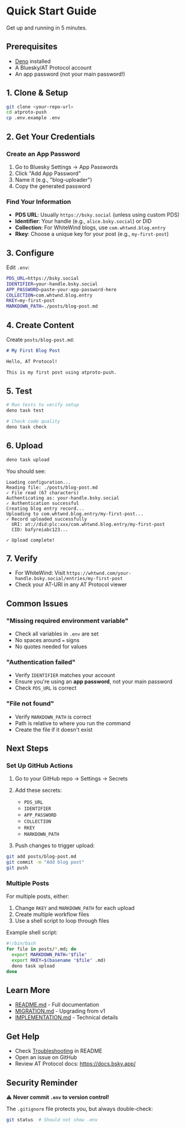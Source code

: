 # Quick Start Guide

Get up and running in 5 minutes.

## Prerequisites

- [Deno](https://deno.land/) installed
- A Bluesky/AT Protocol account
- An app password (not your main password!)

## 1. Clone & Setup

```bash
git clone <your-repo-url>
cd atproto-push
cp .env.example .env
```

## 2. Get Your Credentials

### Create an App Password

1. Go to Bluesky Settings → App Passwords
2. Click "Add App Password"
3. Name it (e.g., "blog-uploader")
4. Copy the generated password

### Find Your Information

- **PDS URL**: Usually `https://bsky.social` (unless using custom PDS)
- **Identifier**: Your handle (e.g., `alice.bsky.social`) or DID
- **Collection**: For WhiteWind blogs, use `com.whtwnd.blog.entry`
- **Rkey**: Choose a unique key for your post (e.g., `my-first-post`)

## 3. Configure

Edit `.env`:

```bash
PDS_URL=https://bsky.social
IDENTIFIER=your-handle.bsky.social
APP_PASSWORD=paste-your-app-password-here
COLLECTION=com.whtwnd.blog.entry
RKEY=my-first-post
MARKDOWN_PATH=./posts/blog-post.md
```

## 4. Create Content

Create `posts/blog-post.md`:

```markdown
# My First Blog Post

Hello, AT Protocol!

This is my first post using atproto-push.
```

## 5. Test

```bash
# Run tests to verify setup
deno task test

# Check code quality
deno task check
```

## 6. Upload

```bash
deno task upload
```

You should see:

```
Loading configuration...
Reading file: ./posts/blog-post.md
✓ File read (67 characters)
Authenticating as: your-handle.bsky.social
✓ Authentication successful
Creating blog entry record...
Uploading to com.whtwnd.blog.entry/my-first-post...
✓ Record uploaded successfully
  URI: at://did:plc:xxx/com.whtwnd.blog.entry/my-first-post
  CID: bafyreiabc123...

✓ Upload complete!
```

## 7. Verify

- For WhiteWind: Visit `https://whtwnd.com/your-handle.bsky.social/entries/my-first-post`
- Check your AT-URI in any AT Protocol viewer

## Common Issues

### "Missing required environment variable"

- Check all variables in `.env` are set
- No spaces around `=` signs
- No quotes needed for values

### "Authentication failed"

- Verify `IDENTIFIER` matches your account
- Ensure you're using an **app password**, not your main password
- Check `PDS_URL` is correct

### "File not found"

- Verify `MARKDOWN_PATH` is correct
- Path is relative to where you run the command
- Create the file if it doesn't exist

## Next Steps

### Set Up GitHub Actions

1. Go to your GitHub repo → Settings → Secrets
2. Add these secrets:

   - `PDS_URL`
   - `IDENTIFIER`
   - `APP_PASSWORD`
   - `COLLECTION`
   - `RKEY`
   - `MARKDOWN_PATH`

3. Push changes to trigger upload:

```bash
git add posts/blog-post.md
git commit -m "Add blog post"
git push
```

### Multiple Posts

For multiple posts, either:

1. Change `RKEY` and `MARKDOWN_PATH` for each upload
2. Create multiple workflow files
3. Use a shell script to loop through files

Example shell script:

```bash
#!/bin/bash
for file in posts/*.md; do
  export MARKDOWN_PATH="$file"
  export RKEY=$(basename "$file" .md)
  deno task upload
done
```

## Learn More

- [README.md](./README.md) - Full documentation
- [MIGRATION.md](./MIGRATION.md) - Upgrading from v1
- [IMPLEMENTATION.md](./IMPLEMENTATION.md) - Technical details

## Get Help

- Check [Troubleshooting](./README.md#troubleshooting) in README
- Open an issue on GitHub
- Review AT Protocol docs: https://docs.bsky.app/

## Security Reminder

⚠️ **Never commit `.env` to version control!**

The `.gitignore` file protects you, but always double-check:

```bash
git status  # Should not show .env
```
